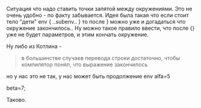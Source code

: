 Ситуация что надо ставить точки запятой между окружениями.
Это не очень удобно - по факту забывается.
Идея была такая что если стоит тело "дети" env { ..subenv.. } то после } можно уже и догадаться что окружение закончилось..
Ну можно такое правило ввести, что после {} уже не будет параметров, и этим кончать окружение.

Ну либо из Котлина -
> в большинстве случаев перевода строки достаточно, чтобы компилятор понял, что выражение закончилось

но у нас это не так, у нас может быть продолжение
env
alfa=5

beta=7;

Таково.
